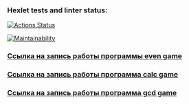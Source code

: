 ### Hexlet tests and linter status:
[![Actions Status](https://github.com/SkaviCos/java-project-lvl1/actions/workflows/hexlet-check.yml/badge.svg)](https://github.com/SkaviCos/java-project-lvl1/actions)

[![Maintainability](https://api.codeclimate.com/v1/badges/9230ed2d388ddc9118d7/maintainability)](https://codeclimate.com/github/SkaviCos/java-project-lvl1/maintainability)

### [Ссылка на запись работы программы even game](https://asciinema.org/connect/35d3a6ed-0ac2-49d2-9777-166f68197a75)
### [Ссылка на запись работы программа calc game](https://asciinema.org/a/A7plO33yOpgOAWht9fVNF2Nvk)
### [Ссылка на запись работы программа gcd game](https://asciinema.org/a/On7ukHJQdWGkLcPEYHrd1cUmO)